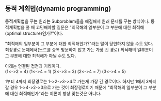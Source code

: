 ## 동적 계획법(dynamic programming)
동적계획법을 푸는 원리는 Subproblem들을 해결해서 원래 문제를 푸는 방식이다. 동적계획법을 풀 때 고민해야할 질문은 "최적해의 일부분이 그 부분에 대한 최적해(optimal structure)인가?"이다.<br>

"최적해의 일부분이 그 부분에 대한 최적해인가?"라는 말이 당연하지 않을 수도 있다. 최장경로 문제에서(노드를 중복 방문하지 않고 가는 가장 긴 경로) 최적해의 일부분이 그 부분에 대한 최적해가 아닐 수도 있다. <br>

아래는 연결된 접점과 거리이다.<br>
(1<->2 = 4) (1<->4 = 1) (2<->3 = 3) (2<->4 = 7) (3<->4 = 5)<br>

1부터 4까지 최장경로는 1->2->3->4로 가는게 가장 긴 경로이다. 하지만 1에서 3까지 갈 경우 1->4->2->3으로 가는 것이 최장경로이기 때문에 "최적해의 일부분이 그 부분에 대한 최적해인가"라는 이론이 항상 맞는것은 아니다.
